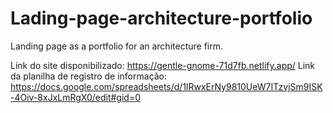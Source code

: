 # Lading-page-architecture-portfolio
Landing page as a portfolio for an architecture firm.

Link do site disponibilizado: https://gentle-gnome-71d7fb.netlify.app/
Link da planilha de registro de informação: https://docs.google.com/spreadsheets/d/1lRwxErNy9810UeW7ITzvjSm9ISK-4Oiv-8xJxLmRgX0/edit#gid=0